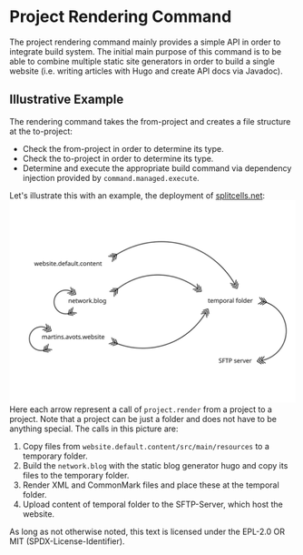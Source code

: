# Project Rendering Command
The project rendering command mainly provides a simple API in order to integrate
build system.
The initial main purpose of this command is to be able to combine multiple static
site generators in order to build a single website
(i.e. writing articles with Hugo and create API docs via Javadoc).
## Illustrative Example
The rendering command takes the from-project and creates a file structure at
the to-project:
* Check the from-project in order to determine its type.
* Check the to-project in order to determine its type.
* Determine and execute the appropriate build command via dependency injection
  provided by `command.managed.execute`.

Let's illustrate this with an example, the deployment of [splitcells.net](http://splitcells.net):
![Example Illustration](../../../../../../../../../src/main/svg/net/splitcells/os/state/interface/project/render/example.illustration.svg)
Here each arrow represent a call of `project.render` from a project to a
project. Note that a project can be just a folder and does not have to be
anything special.
The calls in this picture are:
1. Copy files from `website.default.content/src/main/resources` to a temporary
   folder.
2. Build the `network.blog` with the static blog generator hugo and copy its
   files to the temporary folder.
3. Render XML and CommonMark files and place these at the temporal folder.
4. Upload content of temporal folder to the SFTP-Server, which host
   the website.

As long as not otherwise noted,
this text is licensed under the EPL-2.0 OR MIT (SPDX-License-Identifier).
